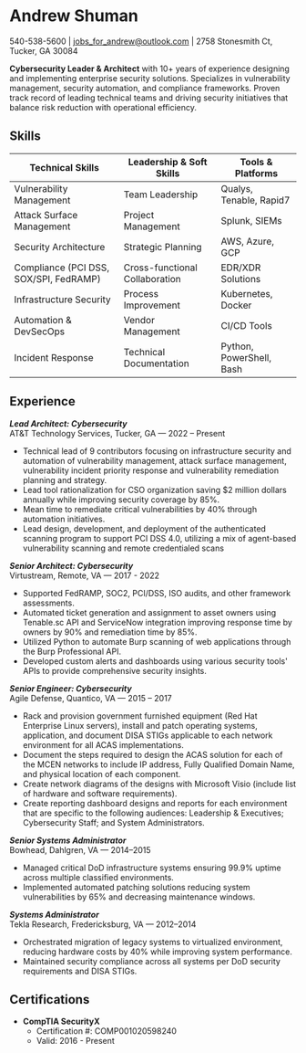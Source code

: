 # Andrew Shuman
540-538-5600 | jobs_for_andrew@outlook.com | 2758 Stonesmith Ct, Tucker, GA 30084

**Cybersecurity Leader & Architect** with 10+ years of experience designing and implementing enterprise security solutions. Specializes in vulnerability management, security automation, and compliance frameworks. Proven track record of leading technical teams and driving security initiatives that balance risk reduction with operational efficiency.

## Skills

| Technical Skills                   | Leadership & Soft Skills    | Tools & Platforms                      |
|-----------------------------------|-----------------------------|---------------------------------------|
| Vulnerability Management          | Team Leadership             | Qualys, Tenable, Rapid7               |
| Attack Surface Management         | Project Management          | Splunk, SIEMs                         |
| Security Architecture             | Strategic Planning          | AWS, Azure, GCP                       |
| Compliance (PCI DSS, SOX/SPI, FedRAMP)        | Cross-functional Collaboration | EDR/XDR Solutions                  |
| Infrastructure Security           | Process Improvement         | Kubernetes, Docker                    |
| Automation & DevSecOps            | Vendor Management           | CI/CD Tools                           |
| Incident Response                 | Technical Documentation     | Python, PowerShell, Bash              |

## Experience

***Lead Architect: Cybersecurity***  
AT&T Technology Services, Tucker, GA — 2022 – Present

* Technical lead of 9 contributors focusing on infrastructure security and automation of vulnerability management, attack surface management, vulnerability incident priority response and vulnerability remediation planning and strategy.
* Lead tool rationalization for CSO organization saving $2 million dollars annually while improving security coverage by 85%.
* Mean time to remediate critical vulnerabilities by 40% through automation initiatives.
* Lead design, development, and deployment of the authenticated scanning program to support PCI DSS 4.0, utilizing a mix of agent-based vulnerability scanning and remote credentialed scans

***Senior Architect: Cybersecurity***  
Virtustream, Remote, VA — 2017 - 2022

* Supported FedRAMP, SOC2, PCI/DSS, ISO audits, and other framework assessments.
* Automated ticket generation and assignment to asset owners using Tenable.sc API and ServiceNow integration improving response time by owners by 90% and remediation time by 85%.
* Utilized Python to automate Burp scanning of web applications through the Burp Professional API.
* Developed custom alerts and dashboards using various security tools' APIs to provide comprehensive security insights.

***Senior Engineer: Cybersecurity***  
Agile Defense, Quantico, VA — 2015 – 2017

* Rack and provision government furnished equipment (Red Hat Enterprise Linux servers), install and patch operating systems, application, and document DISA STIGs applicable to each network environment for all ACAS implementations.
* Document the steps required to design the ACAS solution for each of the MCEN networks to include IP address, Fully Qualified Domain Name, and physical location of each component.
* Create network diagrams of the designs with Microsoft Visio (include list of hardware and software requirements).
* Create reporting dashboard designs and reports for each environment that are specific to the following audiences: Leadership & Executives; Cybersecurity Staff; and System Administrators.

***Senior Systems Administrator***  
Bowhead, Dahlgren, VA — 2014–2015

* Managed critical DoD infrastructure systems ensuring 99.9% uptime across multiple classified environments.
* Implemented automated patching solutions reducing system vulnerabilities by 65% and decreasing maintenance windows.

***Systems Administrator***  
Tekla Research, Fredericksburg, VA — 2012–2014

* Orchestrated migration of legacy systems to virtualized environment, reducing hardware costs by 40% while improving system performance.
* Maintained security compliance across all systems per DoD security requirements and DISA STIGs.

## Certifications
- **CompTIA SecurityX**
  - Certification #: COMP001020598240
  - Valid: 2016 - Present
